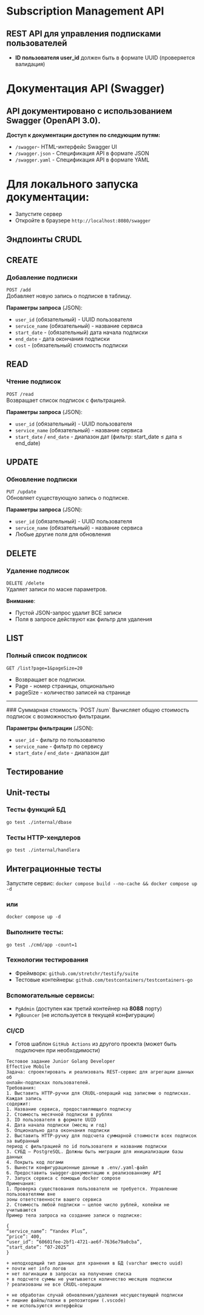 # Subscription Management API

## REST API для управления подписками пользователей 

- **ID пользователя user_id** должен быть в формате UUID (проверяется валидация)


# Документация API (Swagger)
## API документировано с использованием Swagger (OpenAPI 3.0). 

**Доступ к документации доступен по следующим путям:**
- `/swagger`- HTML-интерфейс Swagger UI
- `/swagger.json` - Спецификация API в формате JSON
- `/swagger.yaml` - Спецификация API в формате YAML

# Для локального запуска документации:

- Запустите сервер
- Откройте в браузере `http://localhost:8080/swagger`


## Эндпоинты CRUDL

## CREATE
### Добавление подписки
`POST /add`  
Добавляет новую запись о подписке в таблицу.

**Параметры запроса** (JSON):
- `user_id` (обязательный) - UUID пользователя
- `service_name` (обязательный) - название сервиса
- `start_date` - (обязательный) дата начала подписки
- `end_date` - дата окончания подписки
- `cost` - (обязательный) стоимость подписки

## READ
### Чтение подписок
`POST /read`  
Возвращает список подписок с фильтрацией.

**Параметры запроса** (JSON):
- `user_id` (обязательный) - UUID пользователя
- `service_name` (обязательный) - название сервиса
- `start_date` / `end_date` - диапазон дат (фильтр: start_date ≤ дата ≤ end_date)

## UPDATE
### Обновление подписки
`PUT /update`  
Обновляет существующую запись о подписке.

**Параметры запроса** (JSON):
- `user_id` (обязательный) - UUID пользователя
- `service_name` (обязательный) - название сервиса
- Любые другие поля для обновления

## DELETE
### Удаление подписок
`DELETE /delete`  
Удаляет записи по маске параметров.

**Внимание**:  
- Пустой JSON-запрос удалит ВСЕ записи
- Поля в запросе действуют как фильтр для удаления

## LIST
### Полный список подписок
`GET /list?page=1&pageSize=20`  
- Возвращает все подписки.
- Page - номер страницы, опционально
- pageSize - количество записей на странице
<hr>
### Суммарная стоимость
`POST /sum`  
Вычисляет общую стоимость подписок с возможностью фильтрации.

**Параметры фильтрации** (JSON):
- `user_id` - фильтр по пользователю
- `service_name` - фильтр по сервису
- `start_date` / `end_date` - диапазон дат

## Тестирование

## Unit-тесты

### Тесты функций БД
`go test ./internal/dbase`

### Тесты HTTP-хендлеров
`go test ./internal/handlera`


## Интеграционные тесты
Запустите сервис:
`docker compose build --no-cache && docker compose up -d`

### или
`docker compose up -d`

### Выполните тесты:

`go test ./cmd/app -count=1`

### Технологии тестирования
- Фреймворк: `github.com/stretchr/testify/suite`
- Тестовые контейнеры: `github.com/testcontainers/testcontainers-go`

### Вспомогательные сервисы:
- `PgAdmin` (доступен как третий контейнер на **8088** порту)
- `PgBouncer` (не используется в текущей конфигурации)

### CI/CD
- Готов шаблон `GitHub Actions` из другого проекта (может быть подключен при необходимости)


```
Тестовое задание Junior Golang Developer
Effective Mobile
Задача: спроектировать и реализовать REST-сервис для агрегации данных об
онлайн-подписках пользователей.
Требования:
1. Выставить HTTP-ручки для CRUDL-операций над записями о подписках. Каждая запись
содержит:
1. Название сервиса, предоставляющего подписку
2. Стоимость месячной подписки в рублях
3. ID пользователя в формате UUID
4. Дата начала подписки (месяц и год)
5. Опционально дата окончания подписки
2. Выставить HTTP-ручку для подсчета суммарной стоимости всех подписок за выбранный
период с фильтрацией по id пользователя и названию подписки
3. СУБД – PostgreSQL. Должны быть миграции для инициализации базы данных
4. Покрыть код логами
5. Вынести конфигурационные данные в .env/.yaml-файл
6. Предоставить swagger-документацию к реализованному API
7. Запуск сервиса с помощью docker compose
Примечания:
1. Проверка существования пользователя не требуется. Управление пользователями вне
зоны ответственности вашего сервиса
2. Стоимость любой подписки – целое число рублей, копейки не учитываются
Пример тела запроса на создание записи о подписке:

{
“service_name”: “Yandex Plus”,
“price”: 400,
“user_id”: “60601fee-2bf1-4721-ae6f-7636e79a0cba”,
“start_date”: “07-2025”
}
```


```
+ неподходящий тип данных для хранения в БД (varchar вместо uuid)
+ почти нет info логов
+ нет пагинации в запросах на получение списка
+ в подсчете суммы не учитывается количество месяцев подписки
? реализованы не все CRUDL-операции

+ не обработан случай обновления/удаления несуществующей подписки
+ лишние файлы/папки в репозитории (.vscode)
+ не используются интерфейсы
```